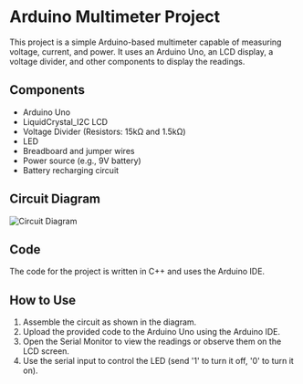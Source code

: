 # Arduino Multimeter Project

This project is a simple Arduino-based multimeter capable of measuring voltage, current, and power. It uses an Arduino Uno, an LCD display, a voltage divider, and other components to display the readings.

## Components

- Arduino Uno
- LiquidCrystal_I2C LCD
- Voltage Divider (Resistors: 15kΩ and 1.5kΩ)
- LED
- Breadboard and jumper wires
- Power source (e.g., 9V battery)
- Battery recharging circuit

## Circuit Diagram

![Circuit Diagram](image.png)

## Code

The code for the project is written in C++ and uses the Arduino IDE.

## How to Use
1. Assemble the circuit as shown in the diagram.
2. Upload the provided code to the Arduino Uno using the Arduino IDE.
3. Open the Serial Monitor to view the readings or observe them on the LCD screen.
4. Use the serial input to control the LED (send '1' to turn it off, '0' to turn it on).
